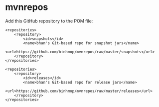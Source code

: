 # mvnrepos
Add this GitHub repository to the POM file:

    <repositories>
        <repository>
            <id>snapshots</id>
            <name>bhan's Git-based repo for snapshot jars</name>
            <url>https://github.com/binhmop/mvnrepos/raw/master/snapshots</url>
        </repository>
    </repositories>

    <repositories>
        <repository>
            <id>releases</id>
            <name>bhan's Git-based repo for release jars</name>
            <url>https://github.com/binhmop/mvnrepos/raw/master/releases</url>
        </repository>
    </repositories>
